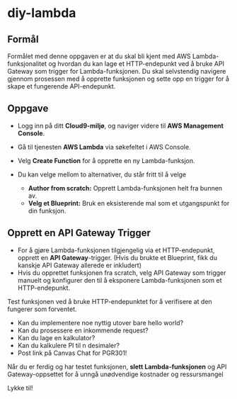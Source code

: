 # diy-lambda

## Formål ##   
Formålet med denne oppgaven er at du skal bli kjent med AWS Lambda-funksjonalitet og hvordan du kan lage et HTTP-endepunkt ved å bruke API Gateway som trigger for Lambda-funksjonen. Du skal selvstendig navigere gjennom prosessen med å opprette funksjonen og sette opp en trigger for å skape et fungerende API-endepunkt.

## Oppgave ##

* Logg inn på ditt **Cloud9-miljø**, og naviger videre til **AWS Management Console**.
* Gå til tjenesten **AWS Lambda** via søkefeltet i AWS Console. 
* Velg **Create Function** for å opprette en ny Lambda-funksjon.

* Du kan velge mellom to alternativer, du står fritt til å velge

    - **Author from scratch:** Opprett Lambda-funksjonen helt fra bunnen av.
    - **Velg et Blueprint:** Bruk en eksisterende mal som et utgangspunkt for din funksjon.

## Opprett en API Gateway Trigger ##
- For å gjøre Lambda-funksjonen tilgjengelig via et HTTP-endepunkt, opprett en **API Gateway**-trigger. (Hvis du brukte et Blueprint, fikk du kanskje API Gateway allerede er inkludert)
- Hvis du opprettet funksjonen fra scratch, velg API Gateway som trigger manuelt og konfigurer den til å eksponere Lambda-funksjonen som et HTTP-endepunkt.

Test funksjonen ved å bruke HTTP-endepunktet for å verifisere at den fungerer som forventet. 

* Kan du implementere noe nyttig utover bare hello world?
* Kan du prosessere en inkommende request?
* Kan du lage en kalkulator?
* Kan du kalkulere PI til n desimaler? 
* Post link på Canvas Chat for PGR301!

Når du er ferdig og har testet funksjonen, **slett Lambda-funksjonen** og API Gateway-oppsettet for å unngå unødvendige kostnader og ressursmangel
        
Lykke til!
